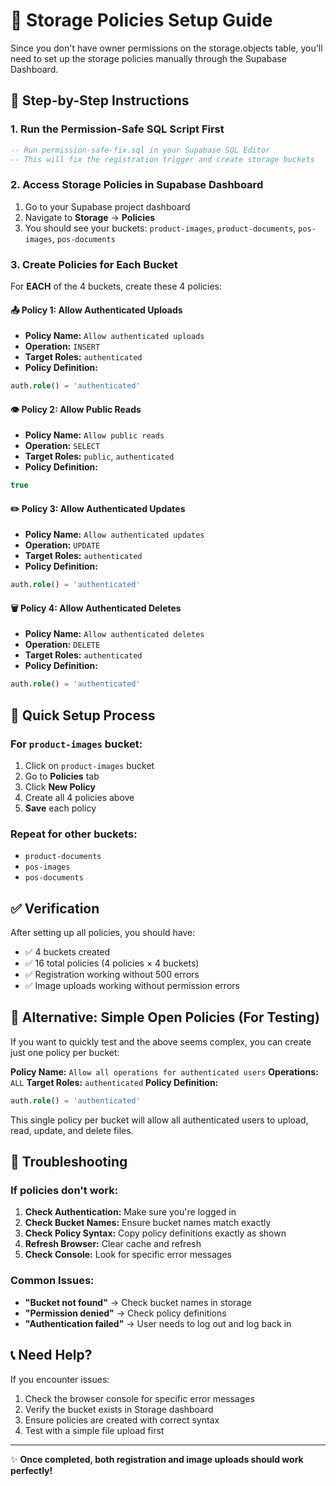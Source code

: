 # 📁 Storage Policies Setup Guide

Since you don't have owner permissions on the storage.objects table, you'll need to set up the storage policies manually through the Supabase Dashboard.

## 🎯 Step-by-Step Instructions

### 1. **Run the Permission-Safe SQL Script First**
```sql
-- Run permission-safe-fix.sql in your Supabase SQL Editor
-- This will fix the registration trigger and create storage buckets
```

### 2. **Access Storage Policies in Supabase Dashboard**

1. Go to your Supabase project dashboard
2. Navigate to **Storage** → **Policies**
3. You should see your buckets: `product-images`, `product-documents`, `pos-images`, `pos-documents`

### 3. **Create Policies for Each Bucket**

For **EACH** of the 4 buckets, create these 4 policies:

#### 📤 **Policy 1: Allow Authenticated Uploads**
- **Policy Name:** `Allow authenticated uploads`
- **Operation:** `INSERT`
- **Target Roles:** `authenticated`
- **Policy Definition:**
```sql
auth.role() = 'authenticated'
```

#### 👁️ **Policy 2: Allow Public Reads**
- **Policy Name:** `Allow public reads`
- **Operation:** `SELECT`
- **Target Roles:** `public`, `authenticated`
- **Policy Definition:**
```sql
true
```

#### ✏️ **Policy 3: Allow Authenticated Updates**
- **Policy Name:** `Allow authenticated updates`
- **Operation:** `UPDATE`
- **Target Roles:** `authenticated`
- **Policy Definition:**
```sql
auth.role() = 'authenticated'
```

#### 🗑️ **Policy 4: Allow Authenticated Deletes**
- **Policy Name:** `Allow authenticated deletes`
- **Operation:** `DELETE`
- **Target Roles:** `authenticated`
- **Policy Definition:**
```sql
auth.role() = 'authenticated'
```

## 🔁 **Quick Setup Process**

### For `product-images` bucket:
1. Click on `product-images` bucket
2. Go to **Policies** tab
3. Click **New Policy**
4. Create all 4 policies above
5. **Save** each policy

### Repeat for other buckets:
- `product-documents`
- `pos-images` 
- `pos-documents`

## ✅ **Verification**

After setting up all policies, you should have:
- ✅ 4 buckets created
- ✅ 16 total policies (4 policies × 4 buckets)
- ✅ Registration working without 500 errors
- ✅ Image uploads working without permission errors

## 🚨 **Alternative: Simple Open Policies (For Testing)**

If you want to quickly test and the above seems complex, you can create just one policy per bucket:

**Policy Name:** `Allow all operations for authenticated users`
**Operations:** `ALL`
**Target Roles:** `authenticated`
**Policy Definition:**
```sql
auth.role() = 'authenticated'
```

This single policy per bucket will allow all authenticated users to upload, read, update, and delete files.

## 🔧 **Troubleshooting**

### If policies don't work:
1. **Check Authentication:** Make sure you're logged in
2. **Check Bucket Names:** Ensure bucket names match exactly
3. **Check Policy Syntax:** Copy policy definitions exactly as shown
4. **Refresh Browser:** Clear cache and refresh
5. **Check Console:** Look for specific error messages

### Common Issues:
- **"Bucket not found"** → Check bucket names in storage
- **"Permission denied"** → Check policy definitions
- **"Authentication failed"** → User needs to log out and log back in

## 📞 **Need Help?**

If you encounter issues:
1. Check the browser console for specific error messages
2. Verify the bucket exists in Storage dashboard
3. Ensure policies are created with correct syntax
4. Test with a simple file upload first

---

✨ **Once completed, both registration and image uploads should work perfectly!**
